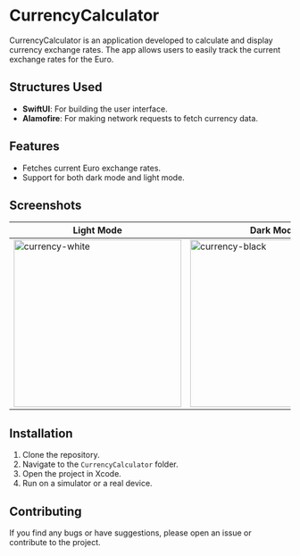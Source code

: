 # CurrencyCalculator

CurrencyCalculator is an application developed to calculate and display currency exchange rates. The app allows users to easily track the current exchange rates for the Euro.

## Structures Used

- **SwiftUI**: For building the user interface.
- **Alamofire**: For making network requests to fetch currency data.

## Features

- Fetches current Euro exchange rates.
- Support for both dark mode and light mode.

## Screenshots

| Light Mode | Dark Mode |
|------------|-----------|
| <img src="https://github.com/user-attachments/assets/33d09dfd-51e8-4450-ba9d-ce252576056c" width="300" alt="currency-white" /> | <img src="https://github.com/user-attachments/assets/b0220b8a-68ee-4e86-b07a-e2f9887595f5" width="300" alt="currency-black" /> |

## Installation

1. Clone the repository.
2. Navigate to the `CurrencyCalculator` folder.
3. Open the project in Xcode.
4. Run on a simulator or a real device.

## Contributing

If you find any bugs or have suggestions, please open an issue or contribute to the project.
